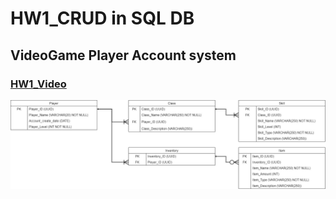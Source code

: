 # HW1_CRUD in SQL DB
## VideoGame Player Account system
### [HW1_Video](https://www.youtube.com/watch?v=g6TDdU1hpt8)
![image](https://github.com/Robbish1106/DB/blob/main/HW1/mapping.jpg)
